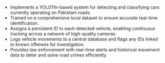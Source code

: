 - Implements a YOLO11n-based system for detecting and classifying cars currently operating on Pakistani roads.  
- Trained on a comprehensive local dataset to ensure accurate real-time identification.  
- Assigns a persistent ID to each detected vehicle, enabling continuous tracking across a network of high-quality cameras.  
- Logs vehicle movements to a central database and flags any IDs linked to known offenses for investigation.  
- Provides law enforcement with real-time alerts and historical movement data to deter and solve road crimes efficiently.  
